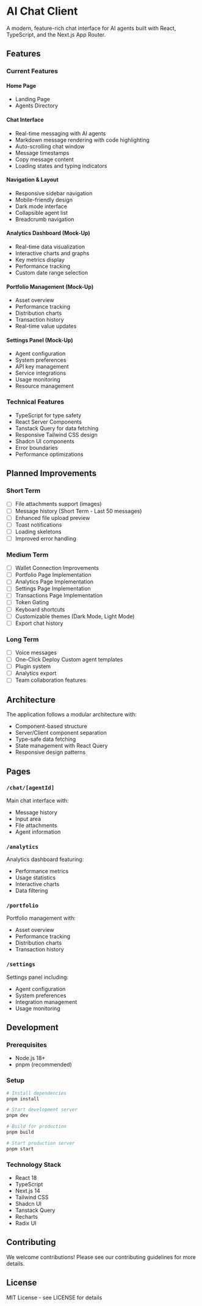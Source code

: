 # AI Chat Client

A modern, feature-rich chat interface for AI agents built with React, TypeScript, and the Next.js App Router.

## Features

### Current Features

#### Home Page
- Landing Page
- Agents Directory

#### Chat Interface
- Real-time messaging with AI agents
- Markdown message rendering with code highlighting
- Auto-scrolling chat window
- Message timestamps
- Copy message content
- Loading states and typing indicators

#### Navigation & Layout
- Responsive sidebar navigation
- Mobile-friendly design
- Dark mode interface
- Collapsible agent list
- Breadcrumb navigation

#### Analytics Dashboard (Mock-Up)
- Real-time data visualization
- Interactive charts and graphs
- Key metrics display
- Performance tracking
- Custom date range selection

#### Portfolio Management (Mock-Up)
- Asset overview
- Performance tracking
- Distribution charts
- Transaction history
- Real-time value updates

#### Settings Panel (Mock-Up)
- Agent configuration
- System preferences
- API key management
- Service integrations
- Usage monitoring
- Resource management

### Technical Features
- TypeScript for type safety
- React Server Components
- Tanstack Query for data fetching
- Responsive Tailwind CSS design
- Shadcn UI components
- Error boundaries
- Performance optimizations

## Planned Improvements

### Short Term
- [ ] File attachments support (images)
- [ ] Message history (Short Term - Last 50 messages)
- [ ] Enhanced file upload preview
- [ ] Toast notifications
- [ ] Loading skeletons
- [ ] Improved error handling

### Medium Term
- [ ] Wallet Connection Improvements
- [ ] Portfolio Page Implementation
- [ ] Analytics Page Implementation
- [ ] Settings Page Implementation
- [ ] Transactions Page Implementation
- [ ] Token Gating
- [ ] Keyboard shortcuts
- [ ] Customizable themes (Dark Mode, Light Mode)
- [ ] Export chat history

### Long Term
- [ ] Voice messages
- [ ] One-Click Deploy Custom agent templates
- [ ] Plugin system
- [ ] Analytics export
- [ ] Team collaboration features

## Architecture

The application follows a modular architecture with:
- Component-based structure
- Server/Client component separation
- Type-safe data fetching
- State management with React Query
- Responsive design patterns

## Pages

### `/chat/[agentId]`
Main chat interface with:
- Message history
- Input area
- File attachments
- Agent information

### `/analytics`
Analytics dashboard featuring:
- Performance metrics
- Usage statistics
- Interactive charts
- Data filtering

### `/portfolio`
Portfolio management with:
- Asset overview
- Performance tracking
- Distribution charts
- Transaction history

### `/settings`
Settings panel including:
- Agent configuration
- System preferences
- Integration management
- Usage monitoring

## Development

### Prerequisites
- Node.js 18+
- pnpm (recommended)

### Setup
```bash
# Install dependencies
pnpm install

# Start development server
pnpm dev

# Build for production
pnpm build

# Start production server
pnpm start
```

### Technology Stack
- React 18
- TypeScript
- Next.js 14
- Tailwind CSS
- Shadcn UI
- Tanstack Query
- Recharts
- Radix UI

## Contributing

We welcome contributions! Please see our contributing guidelines for more details.

## License

MIT License - see LICENSE for details

